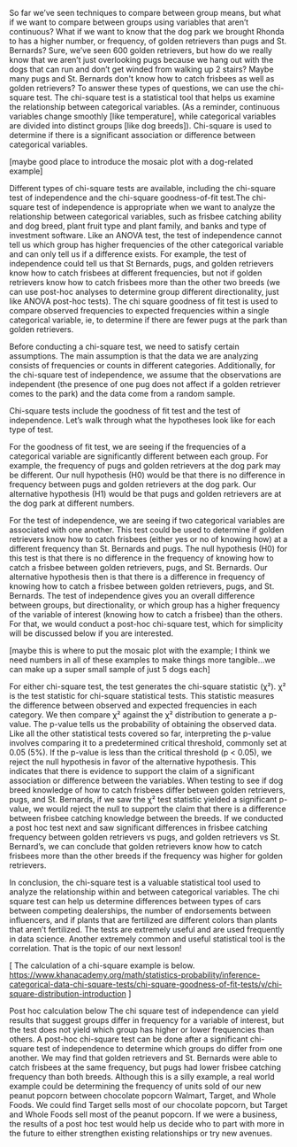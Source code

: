 So far we’ve seen techniques to compare between group means, but what if we want to compare between groups using variables that aren’t continuous? What if we want to know that the dog park we brought Rhonda to has a higher number, or frequency, of golden retrievers than pugs and St. Bernards? Sure, we’ve seen 600 golden retrievers, but how do we really know that we aren’t just overlooking pugs because we hang out with the dogs that can run and don’t get winded from walking up 2 stairs? Maybe many pugs and St. Bernards don't know how to catch frisbees as well as golden retrievers? To answer these types of questions, we can use the chi-square test. The chi-square test is a statistical tool that helps us examine the relationship between categorical variables. (As a reminder, continuous variables change smoothly [like temperature], while categorical variables are divided into distinct groups [like dog breeds]). Chi-square is used to determine if there is a significant association or difference between categorical variables.

[maybe good place to introduce the mosaic plot with a dog-related example]

Different types of chi-square tests are available, including the chi-square test of independence and the chi-square goodness-of-fit test.The chi-square test of independence is appropriate when we want to analyze the relationship between categorical variables, such as frisbee catching ability and dog breed, plant fruit type and plant family, and banks and type of investment software. Like an ANOVA test, the test of independence cannot tell us which group has higher frequencies of the other categorical variable and can only tell us if a difference exists. For example, the test of independence could tell us that St Bernards, pugs, and golden retrievers know how to catch frisbees at different frequencies, but not if golden retrievers know how to catch frisbees more than the other two breeds (we can use post-hoc analyses to determine group different directionality, just like ANOVA post-hoc tests). The chi square goodness of fit test is used to compare observed frequencies to expected frequencies within a single categorical variable, ie, to determine if there are fewer pugs at the park than golden retrievers.

Before conducting a chi-square test, we need to satisfy certain assumptions. The main assumption is that the data we are analyzing consists of frequencies or counts in different categories. Additionally, for the chi-square test of independence, we assume that the observations are independent (the presence of one pug does not affect if a golden retriever comes to the park) and the data come from a random sample.

Chi-square tests include the goodness of fit test and the test of independence. Let’s walk through what the hypotheses look like for each type of test. 

For the goodness of fit test, we are seeing if the frequencies of a categorical variable are significantly different between each group. For example, the frequency of pugs and golden retrievers at the dog park may be different. Our null hypothesis (H0) would be that there is no difference in frequency between pugs and golden retrievers at the dog park. Our alternative hypothesis (H1) would be that pugs and golden retrievers are at the dog park at different numbers.

For the test of independence, we are seeing if two categorical variables are associated with one another. This test could be used to determine if golden retrievers know how to catch frisbees (either yes or no of knowing how) at a different frequency than St. Bernards and pugs. The null hypothesis (H0) for this test is that there is no difference in the frequency of knowing how to catch a frisbee between golden retrievers, pugs, and St. Bernards. Our alternative hypothesis then is that there is a difference in frequency of knowing how to catch a frisbee between golden retrievers, pugs, and St. Bernards. The test of independence gives you an overall difference between groups, but directionality, or which group has a higher frequency of the variable of interest (knowing how to catch a frisbee) than the others. For that, we would conduct a post-hoc chi-square test, which for simplicity will be discussed below if you are interested.

[maybe this is where to put the mosaic plot with the example; I think we need numbers in all of these examples to make things more tangible…we can make up a super small sample of just 5 dogs each]

For either chi-square test, the test generates the chi-square statistic (χ²). χ² is the test statistic for chi-square statistical tests. This statistic measures the difference between observed and expected frequencies in each category. We then compare χ² against the χ² distribution to generate a p-value. The p-value tells us the probability of obtaining the observed data. Like all the other statistical tests covered so far, interpreting the p-value involves comparing it to a predetermined critical threshold, commonly set at 0.05 (5%). If the p-value is less than the critical threshold (p < 0.05), we reject the null hypothesis in favor of the alternative hypothesis. This indicates that there is evidence to support the claim of a significant association or difference between the variables. When testing to see if dog breed knowledge of how to catch frisbees differ between golden retrievers, pugs, and St. Bernards, if we saw the χ² test statistic yielded a significant p-value, we would reject the null to support the claim that there is a difference between frisbee catching knowledge between the breeds. If we conducted a post	hoc test next and saw significant differences in frisbee catching frequency between golden retrievers vs pugs, and golden retrievers vs St. Bernard’s, we can conclude that golden retrievers know how to catch frisbees more than the other breeds if the frequency was higher for golden retrievers.

In conclusion, the chi-square test is a valuable statistical tool used to analyze the relationship within and between categorical variables. The chi square test can help us determine differences between types of cars between competing dealerships, the number of endorsements between influencers, and if plants that are fertilized are different colors than plants that aren’t fertilized. The tests are extremely useful and are used frequently in data science. Another extremely common and useful statistical tool is the correlation. That is the topic of our next lesson!

[ The calculation of a chi-square example is below. https://www.khanacademy.org/math/statistics-probability/inference-categorical-data-chi-square-tests/chi-square-goodness-of-fit-tests/v/chi-square-distribution-introduction ]

Post hoc calculation below
The chi square test of independence can yield results that suggest groups differ in frequency for a variable of interest, but the test does not yield which group has higher or lower frequencies than others. A post-hoc chi-square test can be done after a significant chi-square test of independence to determine which groups do differ from one another. We may find that golden retrievers and St. Bernards were able to catch frisbees at the same frequency, but pugs had lower frisbee catching frequency than both breeds. Although this is a silly example, a real world example could be determining  the frequency of units sold of our new peanut popcorn between chocolate popcorn Walmart, Target, and Whole Foods. We could find Target sells most of our chocolate popcorn, but Target and Whole Foods sell most of the peanut popcorn. If we were a business, the results of a post hoc test would help us decide who to part with more in the future to either strengthen existing relationships or try new avenues.
